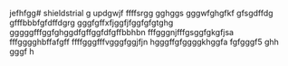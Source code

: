 jefhfgg# shieldstrial
g
updgwjf
ffffsrgg
gghggs
gggwfghgfkf
gfsgdffdg
gfffbbbfgfdffdgrg
gggfgffхfjggfjfggfgfgtghg
gggggfffggfghggdfgffggfdfgffbbhbn
fffgggnjfffgsggfgkgfjsa
fffgggghbffafgff
ffffgggfffvgggfggjfjn
hgggffgfggggkhggfa
fgfgggf5
ghh
gggf
h
